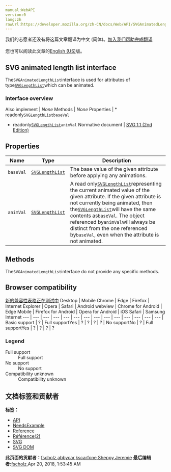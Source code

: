 ```yaml
---
manual:WebAPI
version:0
lang:zh
rawUrl:https://developer.mozilla.org/zh-CN/docs/Web/API/SVGAnimatedLengthList
---
```




<bdi>我们的志愿者还没有将这篇文章翻译为<bdi>中文 (简体)</bdi>。[加入我们帮助完成翻译](%17415 "")<br></br>您也可以阅读此文章的[English (US)](%17416 "")版。</bdi>





## SVG animated length list interface<a name="SVG_animated_length_list_interface"></a>


The`SVGAnimatedLengthList`interface is used for attributes of type[`SVGLengthList`](%17417 "The SVGLengthList defines a list of SVGLength objects.")which can be animated.


### Interface overview<a name="Interface_overview"></a>
Also implement | <em>None</em> 
Methods | <em>None</em> 
Properties | * readonly[`SVGLengthList`](%17417 "The SVGLengthList defines a list of SVGLength objects.")`baseVal`
* readonly[`SVGLengthList`](%17417 "The SVGLengthList defines a list of SVGLength objects.")`animVal` 
Normative document | [SVG 1.1 (2nd Edition)](%17418 "http://www.w3.org/TR/SVG11/types.html#InterfaceSVGAnimatedLengthList") 


## Properties<a name="Properties"></a>
Name | Type | Description 
 ---  |  ---  |  ---  | 
`baseVal` | [`SVGLengthList`](%17417 "The SVGLengthList defines a list of SVGLength objects.") | The base value of the given attribute before applying any animations. 
`animVal` | [`SVGLengthList`](%17417 "The SVGLengthList defines a list of SVGLength objects.") | A read only[`SVGLengthList`](%17417 "The SVGLengthList defines a list of SVGLength objects.")representing the current animated value of the given attribute. If the given attribute is not currently being animated, then the[`SVGLengthList`](%17417 "The SVGLengthList defines a list of SVGLength objects.")will have the same contents as`baseVal`. The object referenced by`animVal`will always be distinct from the one referenced by`baseVal`, even when the attribute is not animated. 


## Methods<a name="Methods"></a>


The`SVGAnimatedLengthList`interface do not provide any specific methods.


## Browser compatibility<a name="Browser_compatibility"></a>
[新的兼容性表格正在测试中<i></i>](%3360 "")
<abbr>Desktop<i></i></abbr> | <abbr>Mobile<i></i></abbr> 
<abbr>Chrome<i></i></abbr> | <abbr>Edge<i></i></abbr> | <abbr>Firefox<i></i></abbr> | <abbr>Internet Explorer<i></i></abbr> | <abbr>Opera<i></i></abbr> | <abbr>Safari<i></i></abbr> | <abbr>Android webview<i></i></abbr> | <abbr>Chrome for Android<i></i></abbr> | <abbr>Edge Mobile<i></i></abbr> | <abbr>Firefox for Android<i></i></abbr> | <abbr>Opera for Android<i></i></abbr> | <abbr>iOS Safari<i></i></abbr> | <abbr>Samsung Internet<i></i></abbr> 
 ---  |  ---  |  ---  |  ---  |  ---  |  ---  |  ---  |  ---  |  ---  |  ---  |  ---  |  ---  |  ---  |  ---  | 
Basic support | <abbr>?</abbr> | <abbr>Full support</abbr>Yes | <abbr>?</abbr> | <abbr>?</abbr> | <abbr>?</abbr> | <abbr>?</abbr> | <abbr>No support</abbr>No | <abbr>?</abbr> | <abbr>Full support</abbr>Yes | <abbr>?</abbr> | <abbr>?</abbr> | <abbr>?</abbr> | <abbr>?</abbr> 


### Legend<a name="Legend"></a>
<dl><dt><abbr>Full support</abbr></dt><dd>Full support</dd><dt><abbr>No support</abbr></dt><dd>No support</dd><dt><abbr>Compatibility unknown</abbr></dt><dd>Compatibility unknown</dd></dl>



## 文档标签和贡献者
**标签：**
* [API](%50 "")
* [NeedsExample](%13047 "")
* [Reference](%3381 "")
* [Référence(2)](%3892 "")
* [SVG](%457 "")
* [SVG DOM](%17335 "")

**此页面的贡献者：**[fscholz](%60 ""),[abbycar](%15784 ""),[kscarfone](%3900 ""),[Sheppy](%405 ""),[Jeremie](%4470 "")
**最后编辑者:**[fscholz](%60 ""),<time>Apr 20, 2018, 1:53:45 AM</time>


